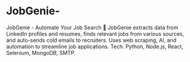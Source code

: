 # JobGenie-
JobGenie - Automate Your Job Search 🚀 JobGenie extracts data from LinkedIn profiles and resumes, finds relevant jobs from various sources, and auto-sends cold emails to recruiters. Uses web scraping, AI, and automation to streamline job applications.  Tech: Python, Node.js, React, Selenium, MongoDB, SMTP.
